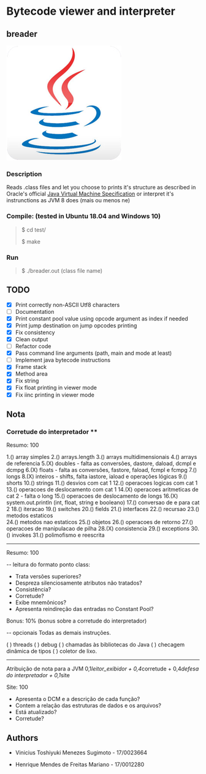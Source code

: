 # Bytecode viewer and interpreter

## breader

![Java 8 Logo](./.javasrc/javalogo.jpg "Java Logo")

### Description

Reads .class files and let you choose to prints it's structure as described in Oracle's official [Java Virtual Machine Specification](https://docs.oracle.com/javase/specs/jvms/se7/html/jvms-4.html "Documentation") or interpret it's instrunctions as JVM 8 does (mais ou menos ne)

### Compile: (tested in Ubuntu 18.04 and Windows 10)

>$ cd test/
>
>$ make

### Run

>$ ./breader.out (class file name)

## TODO

- [x] Print correctly non-ASCII Utf8 characters
- [ ] Documentation
- [x] Print constant pool value using opcode argument as index if needed
- [x] Print jump destination on jump opcodes printing
- [x] Fix consistency
- [x] Clean output
- [ ] Refactor code
- [x] Pass command line arguments (path, main and mode at least)
- [ ] Implement java bytecode instructions
- [x] Frame stack
- [x] Method area
- [x] Fix string
- [x] Fix float printing in viewer mode
- [x] Fix iinc printing in viewer mode

## Nota

### Corretude do interpretador **

Resumo: 100

1.() array simples
2.() arrays.length
3.() arrays multidimensionais
4.() arrays de referencia
5.(X) doubles - falta as conversões, dastore, daload, dcmpl e dcmpg
6.(X) floats - falta as conversões, fastore, faload, fcmpl e fcmpg
7.() longs
8.(X) inteiros - shifts, falta iastore, iaload e operações lógicas
9.() shorts
10.() strings
11.() desvios com cat 1
12.() operacoes logicas com cat 1  
13.() operacoes de deslocamento com cat 1
14.(X) operacoes aritmeticas de cat 2 - falta o long
15.() operacoes de deslocamento de longs
16.(X) system.out.println (int, float, string e booleano)
17.() conversao de e para cat 2
18.() iteracao
19.() switches
20.() fields
21.() interfaces
22.() recursao
23.() metodos estaticos  
24.() metodos nao estaticos
25.() objetos
26.() operacoes de retorno
27.() operacoes de manipulacao de pilha
28.(X) consistencia
29.() exceptions
30.() invokes
31.() polimofismo e reescrita

-------------------------

Resumo: 100

-- leitura do formato ponto class:

- Trata versões superiores?
- Despreza silenciosamente atributos não tratados?
- Consistência?
- Corretude?
- Exibe mnemônicos?
- Apresenta reindireção das entradas no Constant Pool?

Bonus: 10% (bonus sobre a corretude do interpretador)

--  opcionais
Todas as demais instruções.

( ) threads
( ) debug
( ) chamadas às bibliotecas do Java
( ) checagem dinâmica de tipos
( ) coletor de lixo.

-------------------------

Atribuição de nota para a JVM
0,1*leitor_exibidor + 0,4*corretude + 0,4*defesa do interpretador + 0,1*site

Site: 100

- Apresenta o DCM e a descrição de cada função?
- Contem a relação das estruturas de dados e os arquivos?
- Está atualizado?
- Corretude?

## Authors

- Vinicius Toshiyuki Menezes Sugimoto - 17/0023664

- Henrique Mendes de Freitas Mariano - 17/0012280
